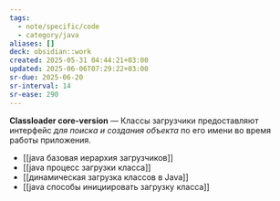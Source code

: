 ```yaml
---
tags:
  - note/specific/code
  - category/java
aliases: []
deck: obsidian::work
created: 2025-05-31 04:44:21+03:00
updated: 2025-06-06T07:29:22+03:00
sr-due: 2025-06-20
sr-interval: 14
sr-ease: 290
---
```


**Classloader core-version**
—
Классы загрузчики предоставляют интерфейс *для поиска и создания объекта* по его имени во время работы приложения.
- [[java базовая иерархия загрузчиков]]
- [[java процесс загрузки класса]]
- [[динамическая загрузка классов в Java]]
- [[java способы инициировать загрузку класса]]
